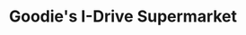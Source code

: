 ---
title: "Goodie's I-Drive Supermarket"
url: /orlando/goodies-i-drive-supermarket/
shop: supermarket
---